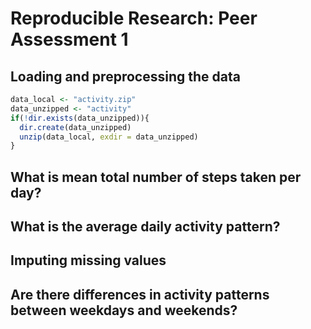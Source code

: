 # Reproducible Research: Peer Assessment 1


## Loading and preprocessing the data

```r
data_local <- "activity.zip"
data_unzipped <- "activity"
if(!dir.exists(data_unzipped)){
  dir.create(data_unzipped)
  unzip(data_local, exdir = data_unzipped)
}
```


## What is mean total number of steps taken per day?



## What is the average daily activity pattern?



## Imputing missing values



## Are there differences in activity patterns between weekdays and weekends?

